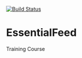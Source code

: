 [![Build Status](https://app.travis-ci.com/pklapuch/EssentialFeed.svg?branch=main)](https://app.travis-ci.com/pklapuch/EssentialFeed)

# EssentialFeed
Training Course

